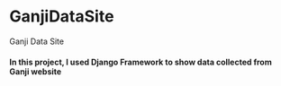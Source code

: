 # GanjiDataSite
Ganji Data Site
#### In this project, I used Django Framework to show data collected from Ganji website
